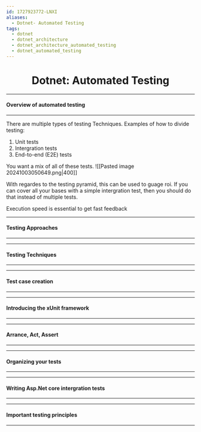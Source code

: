 ```yaml
---
id: 1727923772-LNXI
aliases:
  - Dotnet- Automated Testing
tags:
  - dotnet
  - dotnet_architecture
  - dotnet_architecture_automated_testing
  - dotnet_automated_testing
---
```


<center>
<h1>Dotnet: Automated Testing</h1>
</center>


---
#### Overview of automated testing
---

There are multiple types of testing Techniques. Examples of  how to divide testing:
  1) Unit tests
  2) Intergration tests
  3) End-to-end (E2E) tests

You want a mix of all of these tests.
![[Pasted image 20241003050649.png|400]]

With regardes to the testing pyramid, this can be used to guage roi. If you can cover all your bases with a simple 
intergration test, then you should do that instead of multiple tests. 

Execution speed is essential to get fast feedback


---
#### Testing Approaches
---


---
#### Testing Techniques
---


---
#### Test case creation
---



---
#### Introducing the xUnit framework
---



---
#### Arrance, Act, Assert
---



---
#### Organizing your tests
---


---
#### Writing Asp.Net core intergration tests
---


---
#### Important testing principles
---



